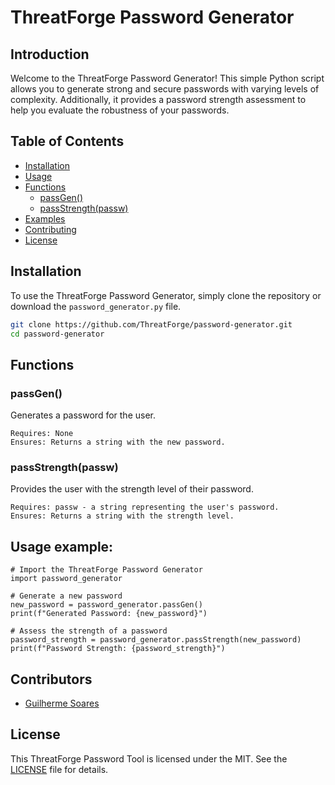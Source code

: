 # ThreatForge Password Generator

## Introduction

Welcome to the ThreatForge Password Generator! This simple Python script allows you to generate strong and secure passwords with varying levels of complexity. Additionally, it provides a password strength assessment to help you evaluate the robustness of your passwords.

## Table of Contents

- [Installation](#installation)
- [Usage](#usage)
- [Functions](#functions)
    - [passGen()](#passgen)
    - [passStrength(passw)](#passstrengthpassw)
- [Examples](#examples)
- [Contributing](#contributing)
- [License](#license)

## Installation

To use the ThreatForge Password Generator, simply clone the repository or download the `password_generator.py` file.

```bash
git clone https://github.com/ThreatForge/password-generator.git
cd password-generator
```
## Functions

### passGen()

Generates a password for the user.

    Requires: None
    Ensures: Returns a string with the new password.

### passStrength(passw)

Provides the user with the strength level of their password.

    Requires: passw - a string representing the user's password.
    Ensures: Returns a string with the strength level.

## Usage example:

```python3
# Import the ThreatForge Password Generator
import password_generator

# Generate a new password
new_password = password_generator.passGen()
print(f"Generated Password: {new_password}")

# Assess the strength of a password
password_strength = password_generator.passStrength(new_password)
print(f"Password Strength: {password_strength}")

```

## Contributors

- [Guilherme Soares](https://github.com/Guimbreon) 
## License
This ThreatForge Password Tool is licensed under the MIT. See the [LICENSE](LICENSE) file for details.
